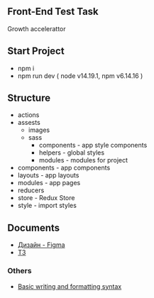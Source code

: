 ## Front-End Test Task
Growth accelerattor

## Start Project
- npm i
- npm run dev ( node v14.19.1, npm v6.14.16 )

## Structure
- actions
- assests
   - images
   - sass
     - components - app style components
     - helpers - global styles
     - modules - modules for project
- components - app components
- layouts - app layouts
- modules - app pages
- reducers
- store - Redux Store
- style - import styles

## Documents
- [Дизайн - Figma](https://www.figma.com/file/tIZEZn2HTAeSDQRzoOzvXE/Front-end-test%2C-Headway?node-id=1%3A535)
- [ТЗ](https://www.linkedin.com/dms/C4E06AQHtIkhgGuR7Lg/messaging-attachmentFile/0/1650547694248?m=AQLiRE66oXcmQgAAAYBMycNGSz6cCTG5_hpSWe-_DxF-XQJ0zH-xEF26XA&ne=1&v=beta&t=wLED_EggIwPJP8pGupymoSlp6SL2wfE1g1LRFgi5nFY)

### Others
- [Basic writing and formatting syntax](https://docs.github.com/en/get-started/writing-on-github/getting-started-with-writing-and-formatting-on-github/basic-writing-and-formatting-syntax)
